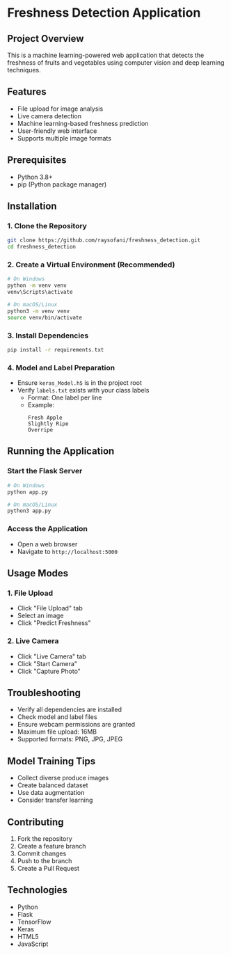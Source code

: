# Freshness Detection Application

## Project Overview
This is a machine learning-powered web application that detects the freshness of fruits and vegetables using computer vision and deep learning techniques.

## Features
- File upload for image analysis
- Live camera detection
- Machine learning-based freshness prediction
- User-friendly web interface
- Supports multiple image formats

## Prerequisites
- Python 3.8+
- pip (Python package manager)

## Installation

### 1. Clone the Repository
```bash
git clone https://github.com/raysofani/freshness_detection.git
cd freshness_detection
```

### 2. Create a Virtual Environment (Recommended)
```bash
# On Windows
python -m venv venv
venv\Scripts\activate

# On macOS/Linux
python3 -m venv venv
source venv/bin/activate
```

### 3. Install Dependencies
```bash
pip install -r requirements.txt
```

### 4. Model and Label Preparation
- Ensure `keras_Model.h5` is in the project root
- Verify `labels.txt` exists with your class labels
  - Format: One label per line
  - Example:
    ```
    Fresh Apple
    Slightly Ripe
    Overripe
    ```

## Running the Application

### Start the Flask Server
```bash
# On Windows
python app.py

# On macOS/Linux
python3 app.py
```

### Access the Application
- Open a web browser
- Navigate to `http://localhost:5000`

## Usage Modes

### 1. File Upload
- Click "File Upload" tab
- Select an image
- Click "Predict Freshness"

### 2. Live Camera
- Click "Live Camera" tab
- Click "Start Camera"
- Click "Capture Photo"

## Troubleshooting
- Verify all dependencies are installed
- Check model and label files
- Ensure webcam permissions are granted
- Maximum file upload: 16MB
- Supported formats: PNG, JPG, JPEG

## Model Training Tips
- Collect diverse produce images
- Create balanced dataset
- Use data augmentation
- Consider transfer learning

## Contributing
1. Fork the repository
2. Create a feature branch
3. Commit changes
4. Push to the branch
5. Create a Pull Request

## Technologies
- Python
- Flask
- TensorFlow
- Keras
- HTML5
- JavaScript

